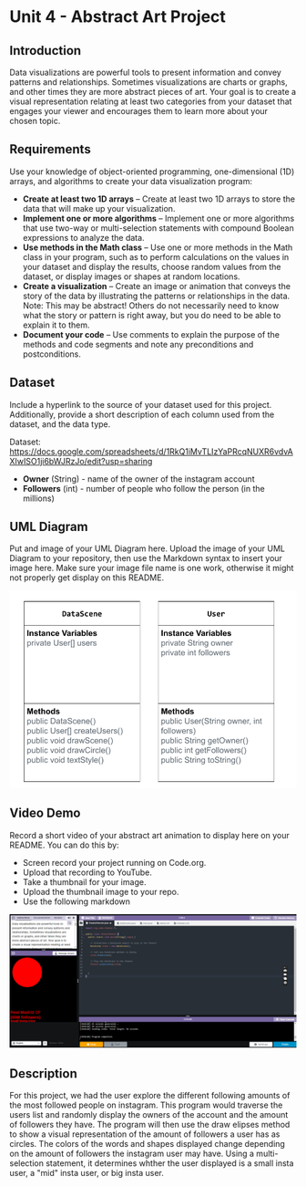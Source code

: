 # Unit 4 - Abstract Art Project

## Introduction

Data visualizations are powerful tools to present information and convey patterns and relationships. Sometimes visualizations are charts or graphs, and other times they are more abstract pieces of art. Your goal is to create a visual representation relating at least two categories from your dataset that engages your viewer and encourages them to learn more about your chosen topic.

## Requirements

Use your knowledge of object-oriented programming, one-dimensional (1D) arrays, and algorithms to create your data visualization program:

- **Create at least two 1D arrays** – Create at least two 1D arrays to store the data that will make up your visualization.
- **Implement one or more algorithms** – Implement one or more algorithms that use two-way or multi-selection statements with compound Boolean expressions to analyze the data.
- **Use methods in the Math class** – Use one or more methods in the Math class in your program, such as to perform calculations on the values in your dataset and display the results, choose random values from the dataset, or display images or shapes at random locations.
- **Create a visualization** – Create an image or animation that conveys the story of the data by illustrating the patterns or relationships in the data.
  Note: This may be abstract! Others do not necessarily need to know what the story or pattern is right away, but you do need to be able to explain it to them.
- **Document your code** – Use comments to explain the purpose of the methods and code segments and note any preconditions and postconditions.

## Dataset

Include a hyperlink to the source of your dataset used for this project. Additionally, provide a short description of each column used from the dataset, and the data type.


Dataset: https://docs.google.com/spreadsheets/d/1RkQ1iMvTLIzYaPRcqNUXR6vdvAXIwISO1ji6bWJRzJo/edit?usp=sharing

- **Owner** (String) - name of the owner of the instagram account
- **Followers** (int) - number of people who follow the person (in the millions)

## UML Diagram

Put and image of your UML Diagram here. Upload the image of your UML Diagram to your repository, then use the Markdown syntax to insert your image here. Make sure your image file name is one work, otherwise it might not properly get display on this README.

![UML Diagram for my project](<Copy of (Unit 4) UML Diagram.png>)

## Video Demo

Record a short video of your abstract art animation to display here on your README. You can do this by:

- Screen record your project running on Code.org.
- Upload that recording to YouTube.
- Take a thumbnail for your image.
- Upload the thumbnail image to your repo.
- Use the following markdown

[![Thumbnail for my projet](thumnail.png)](https://drive.google.com/file/d/1WF1r9w20oItelOysApEeE7e66V26_-Hj/view?usp=sharing)

## Description

For this project, we had the user explore the different following amounts of the most followed people on instagram. This program would traverse the users list and randomly display the owners of the account and the amount of followers they have. The program will then use the draw elipses method to show a visual representation of the amount of followers a user has as circles. The colors of the words and shapes displayed change depending on the amount of followers the instagram user may have. Using a multi-selection statement, it determines whther the user displayed is a small insta user, a "mid" insta user, or big insta user.